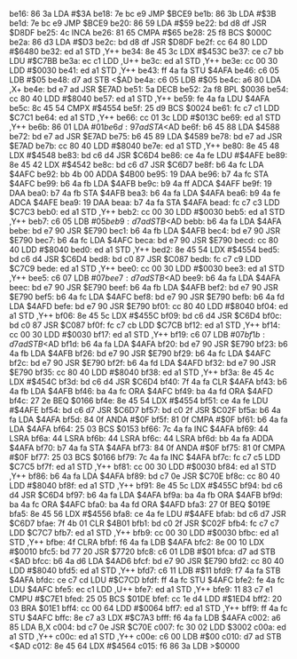 be16: 86 3a        LDA    #$3A
be18: 7e bc e9     JMP    $BCE9
be1b: 86 3b        LDA    #$3B
be1d: 7e bc e9     JMP    $BCE9
be20: 86 59        LDA    #$59
be22: bd d8 df     JSR    $D8DF
be25: 4c           INCA
be26: 81 65        CMPA   #$65
be28: 25 f8        BCS    $000C
be2a: 86 d3        LDA    #$D3
be2c: bd d8 df     JSR    $D8DF
be2f: cc 64 80     LDD    #$6480
be32: ed a1        STD    ,Y++
be34: 8e 45 3c     LDX    #$453C
be37: ce c7 bb     LDU    #$C7BB
be3a: ec c1        LDD    ,U++
be3c: ed a1        STD    ,Y++
be3e: cc 00 30     LDD    #$0030
be41: ed a1        STD    ,Y++
be43: ff 4a fa     STU    $4AFA
be46: c6 05        LDB    #$05
be48: d7 ad        STB    <$AD
be4a: c6 05        LDB    #$05
be4c: a6 80        LDA    ,X+
be4e: bd e7 ad     JSR    $E7AD
be51: 5a           DECB
be52: 2a f8        BPL    $0036
be54: cc 80 40     LDD    #$8040
be57: ed a1        STD    ,Y++
be59: fe 4a fa     LDU    $4AFA
be5c: 8c 45 54     CMPX   #$4554
be5f: 25 d9        BCS    $0024
be61: fc c7 c1     LDD    $C7C1
be64: ed a1        STD    ,Y++
be66: cc 01 3c     LDD    #$013C
be69: ed a1        STD    ,Y++
be6b: 86 01        LDA    #$01
be6d: 97 ad        STA    <$AD
be6f: b6 45 88     LDA    $4588
be72: bd e7 ad     JSR    $E7AD
be75: b6 45 89     LDA    $4589
be78: bd e7 ad     JSR    $E7AD
be7b: cc 80 40     LDD    #$8040
be7e: ed a1        STD    ,Y++
be80: 8e 45 48     LDX    #$4548
be83: bd c6 d4     JSR    $C6D4
be86: ce 4a fe     LDU    #$4AFE
be89: 8e 45 42     LDX    #$4542
be8c: bd c6 d7     JSR    $C6D7
be8f: b6 4a fc     LDA    $4AFC
be92: bb 4b 00     ADDA   $4B00
be95: 19           DAA
be96: b7 4a fc     STA    $4AFC
be99: b6 4a fb     LDA    $4AFB
be9c: b9 4a ff     ADCA   $4AFF
be9f: 19           DAA
bea0: b7 4a fb     STA    $4AFB
bea3: b6 4a fa     LDA    $4AFA
bea6: b9 4a fe     ADCA   $4AFE
bea9: 19           DAA
beaa: b7 4a fa     STA    $4AFA
bead: fc c7 c3     LDD    $C7C3
beb0: ed a1        STD    ,Y++
beb2: cc 00 30     LDD    #$0030
beb5: ed a1        STD    ,Y++
beb7: c6 05        LDB    #$05
beb9: d7 ad        STB    <$AD
bebb: b6 4a fa     LDA    $4AFA
bebe: bd e7 90     JSR    $E790
bec1: b6 4a fb     LDA    $4AFB
bec4: bd e7 90     JSR    $E790
bec7: b6 4a fc     LDA    $4AFC
beca: bd e7 90     JSR    $E790
becd: cc 80 40     LDD    #$8040
bed0: ed a1        STD    ,Y++
bed2: 8e 45 54     LDX    #$4554
bed5: bd c6 d4     JSR    $C6D4
bed8: bd c0 87     JSR    $C087
bedb: fc c7 c9     LDD    $C7C9
bede: ed a1        STD    ,Y++
bee0: cc 00 30     LDD    #$0030
bee3: ed a1        STD    ,Y++
bee5: c6 07        LDB    #$07
bee7: d7 ad        STB    <$AD
bee9: b6 4a fa     LDA    $4AFA
beec: bd e7 90     JSR    $E790
beef: b6 4a fb     LDA    $4AFB
bef2: bd e7 90     JSR    $E790
bef5: b6 4a fc     LDA    $4AFC
bef8: bd e7 90     JSR    $E790
befb: b6 4a fd     LDA    $4AFD
befe: bd e7 90     JSR    $E790
bf01: cc 80 40     LDD    #$8040
bf04: ed a1        STD    ,Y++
bf06: 8e 45 5c     LDX    #$455C
bf09: bd c6 d4     JSR    $C6D4
bf0c: bd c0 87     JSR    $C087
bf0f: fc c7 cb     LDD    $C7CB
bf12: ed a1        STD    ,Y++
bf14: cc 00 30     LDD    #$0030
bf17: ed a1        STD    ,Y++
bf19: c6 07        LDB    #$07
bf1b: d7 ad        STB    <$AD
bf1d: b6 4a fa     LDA    $4AFA
bf20: bd e7 90     JSR    $E790
bf23: b6 4a fb     LDA    $4AFB
bf26: bd e7 90     JSR    $E790
bf29: b6 4a fc     LDA    $4AFC
bf2c: bd e7 90     JSR    $E790
bf2f: b6 4a fd     LDA    $4AFD
bf32: bd e7 90     JSR    $E790
bf35: cc 80 40     LDD    #$8040
bf38: ed a1        STD    ,Y++
bf3a: 8e 45 4c     LDX    #$454C
bf3d: bd c6 d4     JSR    $C6D4
bf40: 7f 4a fa     CLR    $4AFA
bf43: b6 4a fb     LDA    $4AFB
bf46: ba 4a fc     ORA    $4AFC
bf49: ba 4a fd     ORA    $4AFD
bf4c: 27 2e        BEQ    $0166
bf4e: 8e 45 54     LDX    #$4554
bf51: ce 4a fe     LDU    #$4AFE
bf54: bd c6 d7     JSR    $C6D7
bf57: bd c0 2f     JSR    $C02F
bf5a: b6 4a fa     LDA    $4AFA
bf5d: 84 0f        ANDA   #$0F
bf5f: 81 0f        CMPA   #$0F
bf61: b6 4a fa     LDA    $4AFA
bf64: 25 03        BCS    $0153
bf66: 7c 4a fa     INC    $4AFA
bf69: 44           LSRA
bf6a: 44           LSRA
bf6b: 44           LSRA
bf6c: 44           LSRA
bf6d: bb 4a fa     ADDA   $4AFA
bf70: b7 4a fa     STA    $4AFA
bf73: 84 0f        ANDA   #$0F
bf75: 81 0f        CMPA   #$0F
bf77: 25 03        BCS    $0166
bf79: 7c 4a fa     INC    $4AFA
bf7c: fc c7 c5     LDD    $C7C5
bf7f: ed a1        STD    ,Y++
bf81: cc 00 30     LDD    #$0030
bf84: ed a1        STD    ,Y++
bf86: b6 4a fa     LDA    $4AFA
bf89: bd c7 0e     JSR    $C70E
bf8c: cc 80 40     LDD    #$8040
bf8f: ed a1        STD    ,Y++
bf91: 8e 45 5c     LDX    #$455C
bf94: bd c6 d4     JSR    $C6D4
bf97: b6 4a fa     LDA    $4AFA
bf9a: ba 4a fb     ORA    $4AFB
bf9d: ba 4a fc     ORA    $4AFC
bfa0: ba 4a fd     ORA    $4AFD
bfa3: 27 0f        BEQ    $019E
bfa5: 8e 45 56     LDX    #$4556
bfa8: ce 4a fe     LDU    #$4AFE
bfab: bd c6 d7     JSR    $C6D7
bfae: 7f 4b 01     CLR    $4B01
bfb1: bd c0 2f     JSR    $C02F
bfb4: fc c7 c7     LDD    $C7C7
bfb7: ed a1        STD    ,Y++
bfb9: cc 00 30     LDD    #$0030
bfbc: ed a1        STD    ,Y++
bfbe: 4f           CLRA
bfbf: f6 4a fa     LDB    $4AFA
bfc2: 8e 00 10     LDX    #$0010
bfc5: bd 77 20     JSR    $7720
bfc8: c6 01        LDB    #$01
bfca: d7 ad        STB    <$AD
bfcc: b6 4a d6     LDA    $4AD6
bfcf: bd e7 90     JSR    $E790
bfd2: cc 80 40     LDD    #$8040
bfd5: ed a1        STD    ,Y++
bfd7: c6 11        LDB    #$11
bfd9: f7 4a fa     STB    $4AFA
bfdc: ce c7 cd     LDU    #$C7CD
bfdf: ff 4a fc     STU    $4AFC
bfe2: fe 4a fc     LDU    $4AFC
bfe5: ec c1        LDD    ,U++
bfe7: ed a1        STD    ,Y++
bfe9: 11 83 c7 e1  CMPU   #$C7E1
bfed: 25 05        BCS    $01DE
bfef: cc 1e d4     LDD    #$1ED4
bff2: 20 03        BRA    $01E1
bff4: cc 00 64     LDD    #$0064
bff7: ed a1        STD    ,Y++
bff9: ff 4a fc     STU    $4AFC
bffc: 8e c7 a3     LDX    #$C7A3
bfff: f6 4a fa     LDB    $4AFA
c002: a6 85        LDA    B,X
c004: bd c7 0e     JSR    $C70E
c007: fc 30 02     LDD    $3002
c00a: ed a1        STD    ,Y++
c00c: ed a1        STD    ,Y++
c00e: c6 00        LDB    #$00
c010: d7 ad        STB    <$AD
c012: 8e 45 64     LDX    #$4564
c015: f6 86 3a     LDB    >$0000
